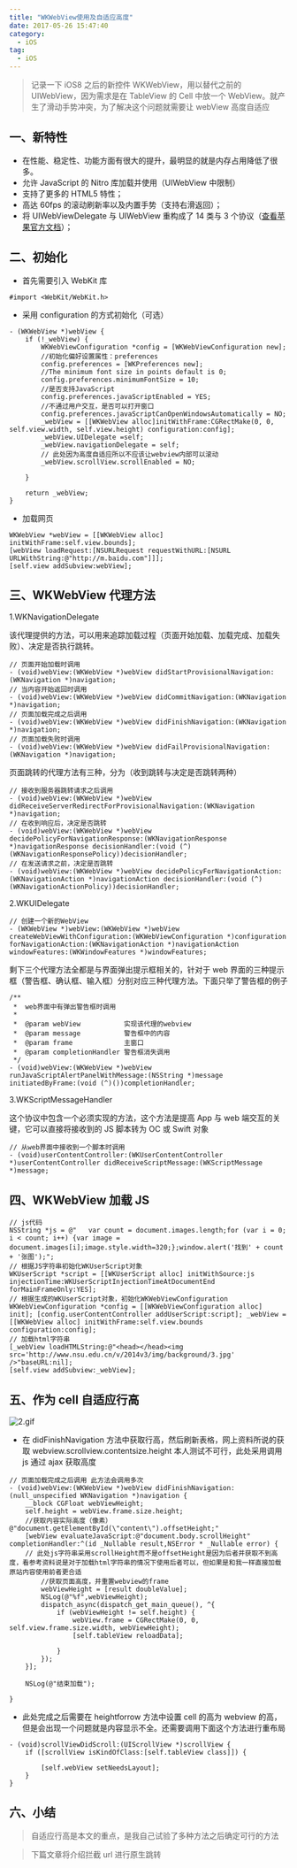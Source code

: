 ```yaml
---
title: "WKWebView使用及自适应高度"
date: 2017-05-26 15:47:40
category:
  - iOS
tag:
  - iOS
---
```


> 记录一下 iOS8 之后的新控件 WKWebView，用以替代之前的 UIWebView，因为需求是在 TableView 的 Cell 中放一个 WebView。就产生了滑动手势冲突，为了解决这个问题就需要让 webView 高度自适应

## 一、新特性

- 在性能、稳定性、功能方面有很大的提升，最明显的就是内存占用降低了很多。
- 允许 JavaScript 的 Nitro 库加载并使用（UIWebView 中限制）
- 支持了更多的 HTML5 特性；
- 高达 60fps 的滚动刷新率以及内置手势（支持右滑返回）；
- 将 UIWebViewDelegate 与 UIWebView 重构成了 14 类与 3 个协议（[查看苹果官方文档](https://developer.apple.com/reference/webkit)）；

## 二、初始化

- 首先需要引入 WebKit 库

```objc
#import <WebKit/WebKit.h>
```

- 采用 configuration 的方式初始化（可选）

```objc
- (WKWebView *)webView {
    if (!_webView) {
        WKWebViewConfiguration *config = [WKWebViewConfiguration new];
        //初始化偏好设置属性：preferences
        config.preferences = [WKPreferences new];
        //The minimum font size in points default is 0;
        config.preferences.minimumFontSize = 10;
        //是否支持JavaScript
        config.preferences.javaScriptEnabled = YES;
        //不通过用户交互，是否可以打开窗口
        config.preferences.javaScriptCanOpenWindowsAutomatically = NO;
        _webView = [[WKWebView alloc]initWithFrame:CGRectMake(0, 0, self.view.width, self.view.height) configuration:config];
        _webView.UIDelegate =self;
        _webView.navigationDelegate = self;
        // 此处因为高度自适应所以不应该让webview内部可以滚动
        _webView.scrollView.scrollEnabled = NO;

    }

    return _webView;
}

```

- 加载网页

```objc
WKWebView *webView = [[WKWebView alloc] initWithFrame:self.view.bounds];
[webView loadRequest:[NSURLRequest requestWithURL:[NSURL URLWithString:@"http://m.baidu.com"]]];
[self.view addSubview:webView];
```

## 三、WKWebView 代理方法

1.WKNavigationDelegate

该代理提供的方法，可以用来追踪加载过程（页面开始加载、加载完成、加载失败）、决定是否执行跳转。

```objc
// 页面开始加载时调用
- (void)webView:(WKWebView *)webView didStartProvisionalNavigation:(WKNavigation *)navigation;
// 当内容开始返回时调用
- (void)webView:(WKWebView *)webView didCommitNavigation:(WKNavigation *)navigation;
// 页面加载完成之后调用
- (void)webView:(WKWebView *)webView didFinishNavigation:(WKNavigation *)navigation;
// 页面加载失败时调用
- (void)webView:(WKWebView *)webView didFailProvisionalNavigation:(WKNavigation *)navigation;
```

页面跳转的代理方法有三种，分为（收到跳转与决定是否跳转两种）

```objc
// 接收到服务器跳转请求之后调用
- (void)webView:(WKWebView *)webView didReceiveServerRedirectForProvisionalNavigation:(WKNavigation *)navigation;
// 在收到响应后，决定是否跳转
- (void)webView:(WKWebView *)webView decidePolicyForNavigationResponse:(WKNavigationResponse *)navigationResponse decisionHandler:(void (^)(WKNavigationResponsePolicy))decisionHandler;
// 在发送请求之前，决定是否跳转
- (void)webView:(WKWebView *)webView decidePolicyForNavigationAction:(WKNavigationAction *)navigationAction decisionHandler:(void (^)(WKNavigationActionPolicy))decisionHandler;
```

2.WKUIDelegate

```objc
// 创建一个新的WebView
- (WKWebView *)webView:(WKWebView *)webView createWebViewWithConfiguration:(WKWebViewConfiguration *)configuration forNavigationAction:(WKNavigationAction *)navigationAction windowFeatures:(WKWindowFeatures *)windowFeatures;
```

剩下三个代理方法全都是与界面弹出提示框相关的，针对于 web 界面的三种提示框（警告框、确认框、输入框）分别对应三种代理方法。下面只举了警告框的例子

```objc
/**
 *  web界面中有弹出警告框时调用
 *
 *  @param webView           实现该代理的webview
 *  @param message           警告框中的内容
 *  @param frame             主窗口
 *  @param completionHandler 警告框消失调用
 */
- (void)webView:(WKWebView *)webView runJavaScriptAlertPanelWithMessage:(NSString *)message initiatedByFrame:(void (^)())completionHandler;
```

3.WKScriptMessageHandler

这个协议中包含一个必须实现的方法，这个方法是提高 App 与 web 端交互的关键，它可以直接将接收到的 JS 脚本转为 OC 或 Swift 对象

```objc
// 从web界面中接收到一个脚本时调用
- (void)userContentController:(WKUserContentController *)userContentController didReceiveScriptMessage:(WKScriptMessage *)message;
```

## 四、WKWebView 加载 JS

```objc
// js代码
NSString *js = @"	var count = document.images.length;for (var i = 0; i < count; i++) {var image = document.images[i];image.style.width=320;};window.alert('找到' + count + '张图');";
// 根据JS字符串初始化WKUserScript对象
WKUserScript *script = [[WKUserScript alloc] initWithSource:js injectionTime:WKUserScriptInjectionTimeAtDocumentEnd forMainFrameOnly:YES];
// 根据生成的WKUserScript对象，初始化WKWebViewConfiguration
WKWebViewConfiguration *config = [[WKWebViewConfiguration alloc] init]; [config.userContentController addUserScript:script]; _webView = [[WKWebView alloc] initWithFrame:self.view.bounds configuration:config];
// 加载html字符串
[_webView loadHTMLString:@"<head></head><img src='http://www.nsu.edu.cn/v/2014v3/img/background/3.jpg' />"baseURL:nil];
[self.view addSubview:_webView];
```

## 五、作为 cell 自适应行高

![2.gif](https://storage2.cuntuku.com/2017/05/27/2.gif)

- 在 didFinishNavigation 方法中获取行高，然后刷新表格，网上资料所说的获取 webview.scrollview.contentsize.height 本人测试不可行，此处采用调用 js 通过 ajax 获取高度

```objc
// 页面加载完成之后调用 此方法会调用多次
- (void)webView:(WKWebView *)webView didFinishNavigation:(null_unspecified WKNavigation *)navigation {
    __block CGFloat webViewHeight;
    self.height = webView.frame.size.height;
    //获取内容实际高度（像素）@"document.getElementById(\"content\").offsetHeight;"
    [webView evaluateJavaScript:@"document.body.scrollHeight" completionHandler:^(id _Nullable result,NSError * _Nullable error) {
    // 此处js字符串采用scrollHeight而不是offsetHeight是因为后者并获取不到高度，看参考资料说是对于加载html字符串的情况下使用后者可以，但如果是和我一样直接加载原站内容使用前者更合适
        //获取页面高度，并重置webview的frame
        webViewHeight = [result doubleValue];
        NSLog(@"%f",webViewHeight);
        dispatch_async(dispatch_get_main_queue(), ^{
            if (webViewHeight != self.height) {
                webView.frame = CGRectMake(0, 0, self.view.frame.size.width, webViewHeight);
                [self.tableView reloadData];

            }
        });
    }];

    NSLog(@"结束加载");

}
```

- 此处完成之后需要在 heightforrow 方法中设置 cell 的高为 webview 的高，但是会出现一个问题就是内容显示不全。还需要调用下面这个方法进行重布局

```objc
- (void)scrollViewDidScroll:(UIScrollView *)scrollView {
    if ([scrollView isKindOfClass:[self.tableView class]]) {

        [self.webView setNeedsLayout];
    }
}
```

## 六、小结

> 自适应行高是本文的重点，是我自己试验了多种方法之后确定可行的方法

> 下篇文章将介绍拦截 url 进行原生跳转
